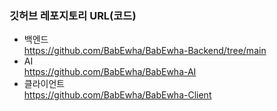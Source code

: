 ### 깃허브 레포지토리 URL(코드)
- 백엔드 </br>
https://github.com/BabEwha/BabEwha-Backend/tree/main
- AI </br>
https://github.com/BabEwha/BabEwha-AI 
- 클라이언트 </br>
https://github.com/BabEwha/BabEwha-Client 
